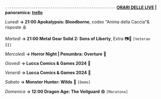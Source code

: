 <code>---------------------------------------------------</code>
<b><u>ORARI DELLE LIVE</u> | panoramica: <a href="https://trello.com/b/iKwdSGf3/sabaku">trello</a></b>

<i>Lunedì</i>
<b>→ 21:00 Apokalypsis: Bloodborne</b>, codex "Anima della Caccia"& risposte 🩸

<i>Martedì</i>
<b>→ 21:00 Metal Gear Solid 2: Sons of Liberty</b>, Extra 📷🐍 <code>[Veteran II]</code>

<i>Mercoledì</i>
<b>→ Horror Night | Penumbra: Overture</b> 🎃

<i>Giovedì</i>
<b>→ Lucca Comics & Games 2024</b> 🔖

<i>Venerdì</i>
<b>→ Lucca Comics & Games 2024</b> 🔖

<i>Sabato</i>
<b>→ Monster Hunter: Wilds</b> 🦆 <code>[Demo]</code>

<i>Domenica</i>
<b>→ 12:00 Dragon Age: The Veilguard</b> 🟣 <code>[Maratona]</code> 
